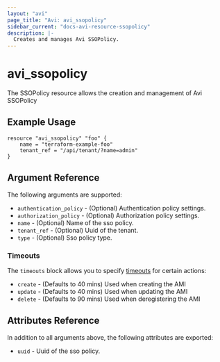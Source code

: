 ```yaml
---
layout: "avi"
page_title: "Avi: avi_ssopolicy"
sidebar_current: "docs-avi-resource-ssopolicy"
description: |-
  Creates and manages Avi SSOPolicy.
---
```


# avi_ssopolicy

The SSOPolicy resource allows the creation and management of Avi SSOPolicy

## Example Usage

```hcl
resource "avi_ssopolicy" "foo" {
    name = "terraform-example-foo"
    tenant_ref = "/api/tenant/?name=admin"
}
```

## Argument Reference

The following arguments are supported:

* `authentication_policy` - (Optional) Authentication policy settings.
* `authorization_policy` - (Optional) Authorization policy settings.
* `name` - (Optional) Name of the sso policy.
* `tenant_ref` - (Optional) Uuid of the tenant.
* `type` - (Optional) Sso policy type.


### Timeouts

The `timeouts` block allows you to specify [timeouts](https://www.terraform.io/docs/configuration/resources.html#timeouts) for certain actions:

* `create` - (Defaults to 40 mins) Used when creating the AMI
* `update` - (Defaults to 40 mins) Used when updating the AMI
* `delete` - (Defaults to 90 mins) Used when deregistering the AMI

## Attributes Reference

In addition to all arguments above, the following attributes are exported:

* `uuid` -  Uuid of the sso policy.

